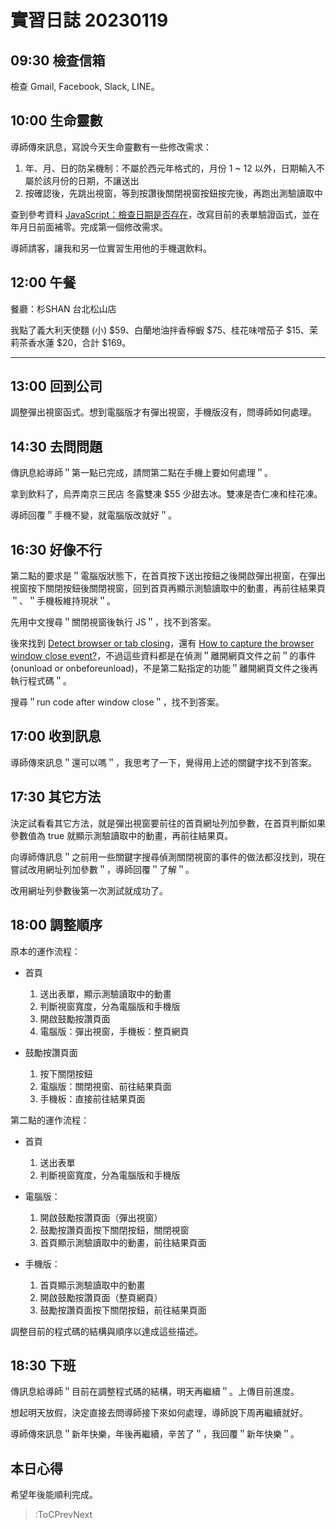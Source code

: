 # 實習日誌 20230119

## 09:30 檢查信箱

檢查 Gmail, Facebook, Slack, LINE。

## 10:00 生命靈數

導師傳來訊息，寫說今天生命靈數有一些修改需求：

1. 年、月、日的防呆機制：不屬於西元年格式的，月份 1 ~ 12 以外，日期輸入不屬於該月份的日期，不讓送出
2. 按確認後，先跳出視窗，等到按讚後關閉視窗按鈕按完後，再跑出測驗讀取中

查到參考資料 [JavaScript：檢查日期是否存在](https://www.cythilya.tw/2017/05/19/javascript-is-date-exist/)，改寫目前的表單驗證函式，並在年月日前面補零。完成第一個修改需求。

導師請客，讓我和另一位實習生用他的手機選飲料。

## 12:00 午餐

餐廳：杉SHAN 台北松山店

我點了義大利天使麵 (小) $59、白蘭地油拌香檸蝦 $75、桂花味噌茄子 $15、茉莉茶香水蓮 $20，合計 $169。

---

## 13:00 回到公司

調整彈出視窗函式。想到電腦版才有彈出視窗，手機版沒有，問導師如何處理。

## 14:30 去問問題

傳訊息給導師＂第一點已完成，請問第二點在手機上要如何處理＂。

拿到飲料了，烏弄南京三民店 冬露雙凍 $55 少甜去冰。雙凍是杏仁凍和桂花凍。

導師回覆＂手機不變，就電腦版改就好＂。

## 16:30 好像不行

第二點的要求是＂電腦版狀態下，在首頁按下送出按鈕之後開啟彈出視窗，在彈出視窗按下關閉按鈕後關閉視窗，回到首頁再顯示測驗讀取中的動畫，再前往結果頁＂、＂手機板維持現狀＂。

先用中文搜尋＂關閉視窗後執行 JS＂，找不到答案。

後來找到 [Detect browser or tab closing](https://stackoverflow.com/questions/3888902/detect-browser-or-tab-closing)，還有 [How to capture the browser window close event?](https://stackoverflow.com/questions/1631959/how-to-capture-the-browser-window-close-event)，不過這些資料都是在偵測＂離開網頁文件之前＂的事件 (onunload or onbeforeunload)，不是第二點指定的功能＂離開網頁文件之後再執行程式碼＂。

搜尋＂run code after window close＂，找不到答案。

## 17:00 收到訊息

導師傳來訊息＂還可以嗎＂，我思考了一下，覺得用上述的關鍵字找不到答案。

## 17:30 其它方法

決定試看看其它方法，就是彈出視窗要前往的首頁網址列加參數，在首頁判斷如果參數值為 true 就顯示測驗讀取中的動畫，再前往結果頁。

向導師傳訊息＂之前用一些關鍵字搜尋偵測關閉視窗的事件的做法都沒找到，現在嘗試改用網址列加參數＂，導師回覆＂了解＂。

改用網址列參數後第一次測試就成功了。

## 18:00 調整順序

原本的運作流程：

* 首頁
  1. 送出表單，顯示測驗讀取中的動畫
  2. 判斷視窗寬度，分為電腦版和手機版
  3. 開啟鼓勵按讚頁面
  4. 電腦版：彈出視窗，手機板：整頁網頁

* 鼓勵按讚頁面
  1. 按下關閉按鈕
  2. 電腦版：關閉視窗、前往結果頁面
  3. 手機板：直接前往結果頁面

第二點的運作流程：

* 首頁
  1. 送出表單
  2. 判斷視窗寬度，分為電腦版和手機版

* 電腦版：
  1. 開啟鼓勵按讚頁面（彈出視窗）
  2. 鼓勵按讚頁面按下關閉按鈕，關閉視窗
  3. 首頁顯示測驗讀取中的動畫，前往結果頁面

* 手機版：
  1. 首頁顯示測驗讀取中的動畫
  2. 開啟鼓勵按讚頁面（整頁網頁）
  3. 鼓勵按讚頁面按下關閉按鈕，前往結果頁面

調整目前的程式碼的結構與順序以達成這些描述。

## 18:30 下班

傳訊息給導師＂目前在調整程式碼的結構，明天再繼續＂。上傳目前進度。

想起明天放假，決定直接去問導師接下來如何處理，導師說下周再繼續就好。

導師傳來訊息＂新年快樂，年後再繼續，辛苦了＂，我回覆＂新年快樂＂。

## 本日心得

希望年後能順利完成。

> :ToCPrevNext